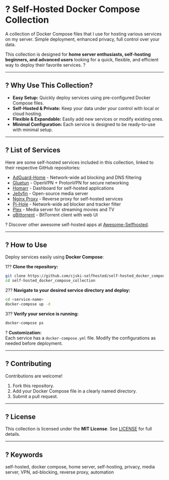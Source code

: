 # ? Self-Hosted Docker Compose Collection

A collection of Docker Compose files that I use for hosting various services on my server. Simple deployment, enhanced privacy, full control over your data.

This collection is designed for **home server enthusiasts, self-hosting beginners, and advanced users** looking for a quick, flexible, and efficient way to deploy their favorite services. ?

---

## ? Why Use This Collection?

- **Easy Setup:** Quickly deploy services using pre-configured Docker Compose files.
- **Self-Hosted & Private:** Keep your data under your control with local or cloud hosting.
- **Flexible & Expandable:** Easily add new services or modify existing ones.
- **Minimal Configuration:** Each service is designed to be ready-to-use with minimal setup.

---

## ? List of Services

Here are some self-hosted services included in this collection, linked to their respective GitHub repositories:

* [AdGuard-Home](https://github.com/AdguardTeam/AdGuardHome) - Network-wide ad blocking and DNS filtering
* [Gluetun](https://github.com/qdm12/gluetun) - OpenVPN + ProtonVPN for secure networking
* [Homarr](https://github.com/homarr-labs/homarr) - Dashboard for self-hosted applications
* [Jellyfin](https://github.com/jellyfin/jellyfin) - Open-source media server
* [Nginx Proxy](https://github.com/nginx-proxy/nginx-proxy) - Reverse proxy for self-hosted services
* [Pi-Hole](https://github.com/pi-hole/pi-hole) - Network-wide ad blocker and tracker filter
* [Plex](https://github.com/linuxserver/docker-plex) - Media server for streaming movies and TV
* [qBittorrent](https://github.com/linuxserver/docker-qbittorrent) - BitTorrent client with web UI

? Discover other awesome self-hosted apps at [Awesome-Selfhosted](https://github.com/awesome-selfhosted/awesome-selfhosted).

---

## ? How to Use

Deploy services easily using **Docker Compose**:

1?? **Clone the repository:**

```bash
git clone https://github.com/cjski-selfhosted/self-hosted_docker_compose_collection
cd self-hosted_docker_compose_collection
```

2?? **Navigate to your desired service directory and deploy:**

```bash
cd <service-name>
docker-compose up -d
```

3?? **Verify your service is running:**

```bash
docker-compose ps
```

? **Customization:**  
Each service has a `docker-compose.yml` file. Modify the configurations as needed before deployment.

---

## ? Contributing

Contributions are welcome!

1. Fork this repository.
2. Add your Docker Compose file in a clearly named directory.
3. Submit a pull request.

---

## ? License

This collection is licensed under the **MIT License**. See [LICENSE](LICENSE) for full details.

---

## ? Keywords 

self-hosted, docker compose, home server, self-hosting, privacy, media server, VPN, ad-blocking, reverse proxy, automation



